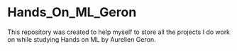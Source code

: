 # Hands_On_ML_Geron
This repository was created to help myself to store all the projects I do work on while studying Hands on ML by Aurelien Geron.
